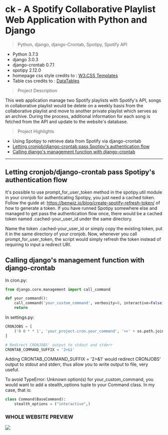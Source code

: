 # ck - A Spotify Collaborative Playlist Web Application with Python and Django

> Python, django, django-Crontab, Spotipy, Spotify API

- Python 3.7.3
- django 3.0.3
- django-crontab 0.7.1
- spotipy 2.12.0
- homepage css style credits to : <a href="https://www.w3schools.com/w3css/w3css_templates.asp" target="_blank">W3.CSS Templates</a>
- Table css credits to : <a href="https://datatables.net/" target="_blank">DataTables</a>

> Project Description

This web application manage two Spotify playlists with Spotify's API, songs in collaborative playlist would be delete on a weekly basis from the collaborative playlist and move to another private playlist which serves as an archive. During the process, additional information for each song is fetched from the API and update to the website's database.

> Project Highlights

- Using Spotipy to retrieve data from Spotify via django-crontab
- [Letting cronjob/django-crontab pass Spotipy's authentication flow](##-letting-django-crontab-pass-spotipy-s-authentication-flow)
- [Calling django's management function with django-crontab](##-calling-django-s-management-function-with-django-crontab)
---

## Letting cronjob/django-crontab pass Spotipy's authentication flow

It's possible to use prompt_for_user_token method in the spotipy.util module in your cronjob for authenticating Spotipy, you just need a cached token.
Follow the guide at: https://benwiz.io/blog/create-spotify-refresh-token/ of how to generate a token. If you have runned Spotipy somewhere else and managed to get pass the authentication flow once, there would be a cached token named .cached-your_user_id under the same directory.

Name the token .cached-your_user_id or simply copy the existing token, put it in the same directory of your cronjob. Now, whenever you call prompt_for_user_token, the script would simply refresh the token instead of requiring to input a redirect URI.

## Calling django's management function with django-crontab

In cron.py:

```Python
from django.core.management import call_command

def your_command():
    call_command('your_custom_command', verbosity=0, interactive=False)
    return
```

In settings.py:

```Python
CRONJOBS = [
    ('0 0 * * 1', 'your_project.cron.your_command', '>>' + os.path.join(BASE_DIR, 'cronjob.log')),
]

# Redirect CRONJOBS' output to stdout and stderr
CRONTAB_COMMAND_SUFFIX = '2>&1'
```
Adding CRONTAB_COMMAND_SUFFIX = '2>&1' would redirect CRONJOBS' output to stdout and stderr, thus allow you to write output to file, very useful.

To avoid TypeError: Unknown option(s) for your_custom_command, you would want to add a stealth_options tuple to your Command class. In my case, that is:

```Python
class Command(BaseCommand):
    stealth_options = ("interactive",)
```

### WHOLE WEBSITE PREVIEW

<img src="https://github.com/TheKermitFrog/ck/blob/master/whole_website_view.png">
